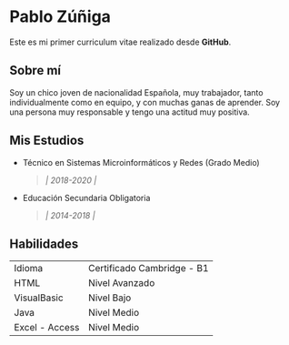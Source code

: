 # Pablo Zúñiga

Este es mi primer curriculum vitae realizado desde **GitHub**.

## Sobre mí

Soy un chico joven de nacionalidad Española, muy trabajador, tanto individualmente como en equipo, y con muchas ganas de aprender. Soy una persona muy responsable y tengo una actitud muy positiva.

## Mis Estudios
- Técnico en Sistemas Microinformáticos y Redes (Grado Medio)
  > _| 2018-2020 |_
  
- Educación Secundaria Obligatoria
  > _| 2014-2018 |_
  
## Habilidades
|||
|--|--|
|Idioma         | Certificado Cambridge - B1
|HTML           | Nivel Avanzado
|VisualBasic    | Nivel Bajo
|Java           | Nivel Medio
|Excel - Access | Nivel Medio
